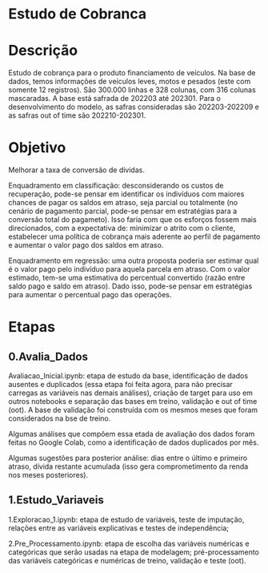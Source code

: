 # Estudo de Cobranca

# Descrição

Estudo de cobrança para o produto financiamento de veículos. Na base de dados, temos informações de veículos leves, motos e pesados (este com somente 12 registros). São 300.000 linhas e 328 colunas, com 316 colunas mascaradas. A base está safrada de 202203 até 202301. Para o desenvolvimento do modelo, as safras consideradas são 202203-202209 e as safras out of time são 202210-202301.

# Objetivo 

Melhorar a taxa de conversão de dívidas. 

Enquadramento em classificação: desconsiderando os custos de recuperação, pode-se pensar em identificar os indivíduos com maiores chances de pagar os saldos em atraso, seja parcial ou totalmente (no cenário de pagamento parcial, pode-se pensar em estratégias para a conversão total do pagameto). Isso faria com que os esforços fossem mais direcionados, com a expectativa de: minimizar o atrito com o cliente, estabelecer uma política de cobrança mais aderente ao perfil de pagamento e aumentar o valor pago dos saldos em atraso.

Enquadramento em regressão: uma outra proposta poderia ser estimar qual é o valor pago pelo indivíduo para aquela parcela em atraso. Com o valor estimado, tem-se uma estimativa do percentual convertido (razão entre saldo pago e saldo em atraso). Dado isso, pode-se pensar em estratégias para aumentar o percentual pago das operações.

# Etapas

## 0.Avalia_Dados

Avaliacao_Inicial.ipynb: etapa de estudo da base, identificação de dados ausentes e duplicados (essa etapa foi feita agora, para não precisar carregas as variáveis nas demais análises), criação de target para uso em outros notebooks e separação das bases em treino, validação e out of time (oot). A base de validação foi construída com os mesmos meses que foram considerados na bse de treino.

Algumas análises que compõem essa etada de avaliação dos dados foram feitas no Google Colab, como a identificação de dados duplicados por mês.

Algumas sugestões para posterior análise: dias entre o último e primeiro atraso, dívida restante acumulada (isso gera comprometimento da renda nos meses posteriores).

## 1.Estudo_Variaveis

1.Exploracao_1.ipynb: etapa de estudo de variáveis, teste de imputação, relações entre as variáveis explicativas e testes de independência;

2.Pre_Processamento.ipynb: etapa de escolha das variáveis numéricas e categóricas que serão usadas na etapa de modelagem; pré-processamento das variáveis categóricas e numéricas de treino, validação e teste (oot).